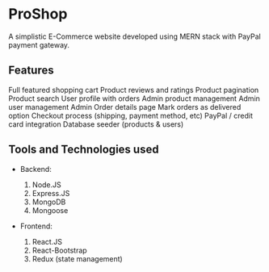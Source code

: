 # ProShop

A simplistic E-Commerce website developed using MERN stack with PayPal payment gateway. 

## Features
Full featured shopping cart
Product reviews and ratings
Product pagination
Product search 
User profile with orders
Admin product management
Admin user management
Admin Order details page
Mark orders as delivered option
Checkout process (shipping, payment method, etc)
PayPal / credit card integration
Database seeder (products & users)

## Tools and Technologies used
- Backend:

  1. Node.JS
  1. Express.JS
  1. MongoDB
  1. Mongoose

- Frontend:

  1. React.JS
  2. React-Bootstrap
  3. Redux (state management)

